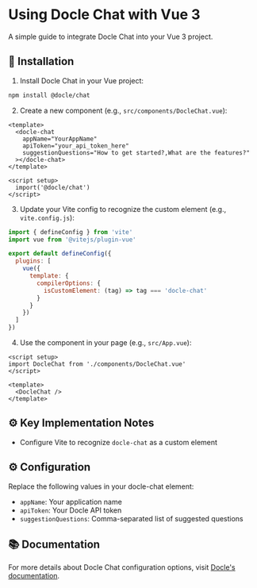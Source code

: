 # Using Docle Chat with Vue 3

A simple guide to integrate Docle Chat into your Vue 3 project.

## 🚀 Installation

1. Install Docle Chat in your Vue project:

```sh
npm install @docle/chat
```

2. Create a new component (e.g., `src/components/DocleChat.vue`):

```vue:src/components/DocleChat.vue
<template>
  <docle-chat
    appName="YourAppName"
    apiToken="your_api_token_here"
    suggestionQuestions="How to get started?,What are the features?"
  ></docle-chat>
</template>

<script setup>
  import('@docle/chat')
</script>
```

3. Update your Vite config to recognize the custom element (e.g., `vite.config.js`):

```js:vite.config.js
import { defineConfig } from 'vite'
import vue from '@vitejs/plugin-vue'

export default defineConfig({
  plugins: [
    vue({
      template: {
        compilerOptions: {
          isCustomElement: (tag) => tag === 'docle-chat'
        }
      }
    })
  ]
})
```

4. Use the component in your page (e.g., `src/App.vue`):

```vue:src/App.vue
<script setup>
import DocleChat from './components/DocleChat.vue'
</script>

<template>
  <DocleChat />
</template>
```

## ⚙️ Key Implementation Notes

- Configure Vite to recognize `docle-chat` as a custom element


## ⚙️ Configuration

Replace the following values in your docle-chat element:
- `appName`: Your application name
- `apiToken`: Your Docle API token
- `suggestionQuestions`: Comma-separated list of suggested questions

## 📚 Documentation

For more details about Docle Chat configuration options, visit [Docle's documentation](https://docle.co).